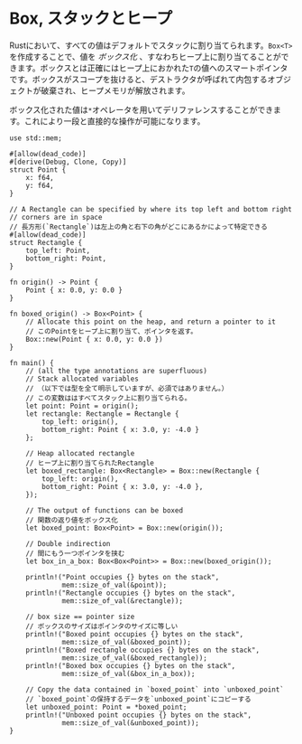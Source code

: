 <!--
# Box, stack and heap
-->
# Box, スタックとヒープ

<!--
All values in Rust are stack allocated by default. Values can be *boxed*
(allocated on the heap) by creating a `Box<T>`. A box is a smart pointer to a
heap allocated value of type `T`. When a box goes out of scope, its destructor
is called, the inner object is destroyed, and the memory on the heap is freed.
-->
Rustにおいて、すべての値はデフォルトでスタックに割り当てられます。`Box<T>`を作成することで、値を *ボックス化* 、すなわちヒープ上に割り当てることができます。ボックスとは正確にはヒープ上におかれた`T`の値へのスマートポインタです。ボックスがスコープを抜けると、デストラクタが呼ばれて内包するオブジェクトが破棄され、ヒープメモリが解放されます。

<!--
Boxed values can be dereferenced using the `*` operator; this removes one layer
of indirection. 
-->
ボックス化された値は`*`オペレータを用いてデリファレンスすることができます。これにより一段と直接的な操作が可能になります。

```rust,editable
use std::mem;

#[allow(dead_code)]
#[derive(Debug, Clone, Copy)]
struct Point {
    x: f64,
    y: f64,
}

// A Rectangle can be specified by where its top left and bottom right 
// corners are in space
// 長方形(`Rectangle`)は左上の角と右下の角がどこにあるかによって特定できる
#[allow(dead_code)]
struct Rectangle {
    top_left: Point,
    bottom_right: Point,
}

fn origin() -> Point {
    Point { x: 0.0, y: 0.0 }
}

fn boxed_origin() -> Box<Point> {
    // Allocate this point on the heap, and return a pointer to it
    // このPointをヒープ上に割り当て、ポインタを返す。
    Box::new(Point { x: 0.0, y: 0.0 })
}

fn main() {
    // (all the type annotations are superfluous)
    // Stack allocated variables
    // （以下では型を全て明示していますが、必須ではありません。）
    // この変数ははすべてスタック上に割り当てられる。
    let point: Point = origin();
    let rectangle: Rectangle = Rectangle {
        top_left: origin(),
        bottom_right: Point { x: 3.0, y: -4.0 }
    };

    // Heap allocated rectangle
    // ヒープ上に割り当てられたRectangle
    let boxed_rectangle: Box<Rectangle> = Box::new(Rectangle {
        top_left: origin(),
        bottom_right: Point { x: 3.0, y: -4.0 },
    });

    // The output of functions can be boxed
    // 関数の返り値をボックス化
    let boxed_point: Box<Point> = Box::new(origin());

    // Double indirection
    // 間にもう一つポインタを挟む
    let box_in_a_box: Box<Box<Point>> = Box::new(boxed_origin());

    println!("Point occupies {} bytes on the stack",
             mem::size_of_val(&point));
    println!("Rectangle occupies {} bytes on the stack",
             mem::size_of_val(&rectangle));

    // box size == pointer size
    // ボックスのサイズはポインタのサイズに等しい
    println!("Boxed point occupies {} bytes on the stack",
             mem::size_of_val(&boxed_point));
    println!("Boxed rectangle occupies {} bytes on the stack",
             mem::size_of_val(&boxed_rectangle));
    println!("Boxed box occupies {} bytes on the stack",
             mem::size_of_val(&box_in_a_box));

    // Copy the data contained in `boxed_point` into `unboxed_point`
    // `boxed_point`の保持するデータを`unboxed_point`にコピーする
    let unboxed_point: Point = *boxed_point;
    println!("Unboxed point occupies {} bytes on the stack",
             mem::size_of_val(&unboxed_point));
}
```
